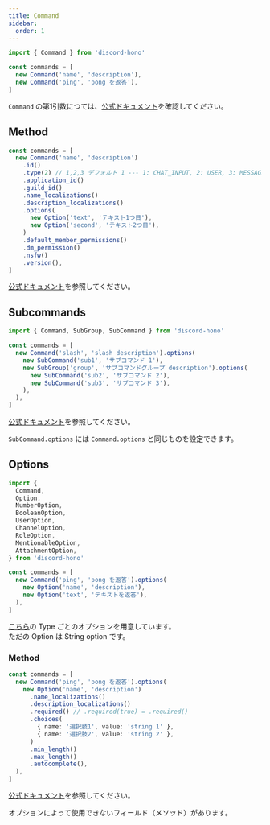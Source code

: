 ```yaml
---
title: Command
sidebar:
  order: 1
---
```


```ts "Command"
import { Command } from 'discord-hono'

const commands = [
  new Command('name', 'description'),
  new Command('ping', 'pong を返答'),
]
```

`Command` の第1引数につては、[公式ドキュメント](https://discord.com/developers/docs/interactions/application-commands#application-command-object-application-command-naming)を確認してください。

## Method

```ts
const commands = [
  new Command('name', 'description')
    .id()
    .type(2) // 1,2,3 デフォルト 1 --- 1: CHAT_INPUT, 2: USER, 3: MESSAGE
    .application_id()
    .guild_id()
    .name_localizations()
    .description_localizations()
    .options(
      new Option('text', 'テキスト1つ目'),
      new Option('second', 'テキスト2つ目'),
    )
    .default_member_permissions()
    .dm_permission()
    .nsfw()
    .version(),
]
```

[公式ドキュメント](https://discord.com/developers/docs/interactions/application-commands#application-command-object)を参照してください。

## Subcommands

```ts
import { Command, SubGroup, SubCommand } from 'discord-hono'

const commands = [
  new Command('slash', 'slash description').options(
    new SubCommand('sub1', 'サブコマンド 1'),
    new SubGroup('group', 'サブコマンドグループ description').options(
      new SubCommand('sub2', 'サブコマンド 2'),
      new SubCommand('sub3', 'サブコマンド 3'),
    ),
  ),
]
```

[公式ドキュメント](https://discord.com/developers/docs/interactions/application-commands#subcommands-and-subcommand-groups)を参照してください。

`SubCommand.options` には `Command.options` と同じものを設定できます。

## Options

```ts
import {
  Command,
  Option,
  NumberOption,
  BooleanOption,
  UserOption,
  ChannelOption,
  RoleOption,
  MentionableOption,
  AttachmentOption,
} from 'discord-hono'

const commands = [
  new Command('ping', 'pong を返答').options(
    new Option('name', 'description'),
    new Option('text', 'テキストを返答'),
  ),
]
```

[こちら](https://discord.com/developers/docs/interactions/application-commands#application-command-object-application-command-option-type)の Type ごとのオプションを用意しています。  
ただの Option は String option です。

### Method

```ts
const commands = [
  new Command('ping', 'pong を返答').options(
    new Option('name', 'description')
      .name_localizations()
      .description_localizations()
      .required() // .required(true) = .required()
      .choices(
        { name: '選択肢1', value: 'string 1' },
        { name: '選択肢2', value: 'string 2' },
      )
      .min_length()
      .max_length()
      .autocomplete(),
  ),
]
```

[公式ドキュメント](https://discord.com/developers/docs/interactions/application-commands#application-command-object-application-command-option-structure)を参照してください。

オプションによって使用できないフィールド（メソッド）があります。

